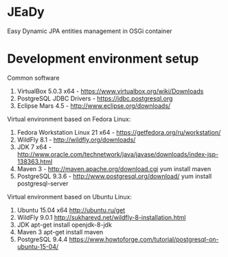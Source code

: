 # JEaDy
Easy Dynamic JPA entities management in OSGi container

# Development environment setup

Common software

1. VirtualBox 5.0.3 x64 - https://www.virtualbox.org/wiki/Downloads
2. PostgreSQL JDBC Drivers - https://jdbc.postgresql.org
3. Eclipse Mars 4.5 - http://www.eclipse.org/downloads/

Virtual environment based on Fedora Linux:

1. Fedora Workstation Linux 21 x64 - https://getfedora.org/ru/workstation/
2. WildFly 8.1 - http://wildfly.org/downloads/
3. JDK 7 x64 - http://www.oracle.com/technetwork/java/javase/downloads/index-jsp-138363.html
4. Maven 3 - http://maven.apache.org/download.cgi
   yum install maven
5. PostgreSQL 9.3.6 - http://www.postgresql.org/download/
   yum install postgresql-server

Virtual environment based on Ubuntu Linux:

1. Ubuntu 15.04 x64
   http://ubuntu.ru/get
2. WildFly 9.0.1
   http://sukharevd.net/wildfly-8-installation.html
3. JDK
   apt-get install openjdk-8-jdk
4. Maven 3
   apt-get install maven
5. PostgreSQL 9.4.4
   https://www.howtoforge.com/tutorial/postgresql-on-ubuntu-15-04/
